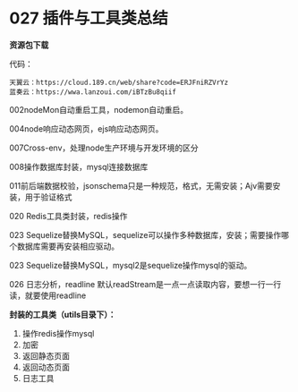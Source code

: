 # 027 插件与工具类总结

**资源包下载**

代码：

```
天翼云：https://cloud.189.cn/web/share?code=ERJFniRZVrYz
蓝奏云：https://wwa.lanzoui.com/iBTzBu8qiif
```





002nodeMon自动重启工具，nodemon自动重启。

004node响应动态网页，ejs响应动态网页。

007Cross-env，处理node生产环境与开发环境的区分

008操作数据库封装，mysql连接数据库

011前后端数据校验，jsonschema只是一种规范，格式，无需安装；Ajv需要安装，用于验证格式

020 Redis工具类封装，redis操作

023 Sequelize替换MySQL，sequelize可以操作多种数据库，安装；需要操作哪个数据库需要再安装相应驱动。

023 Sequelize替换MySQL，mysql2是sequelize操作mysql的驱动。

026 日志分析，readline 默认readStream是一点一点读取内容，要想一行一行读，就要使用readline



**封装的工具类（utils目录下）：**

1. 操作redis操作mysql
2. 加密
3. 返回静态页面
4. 返回动态页面
5. 日志工具

